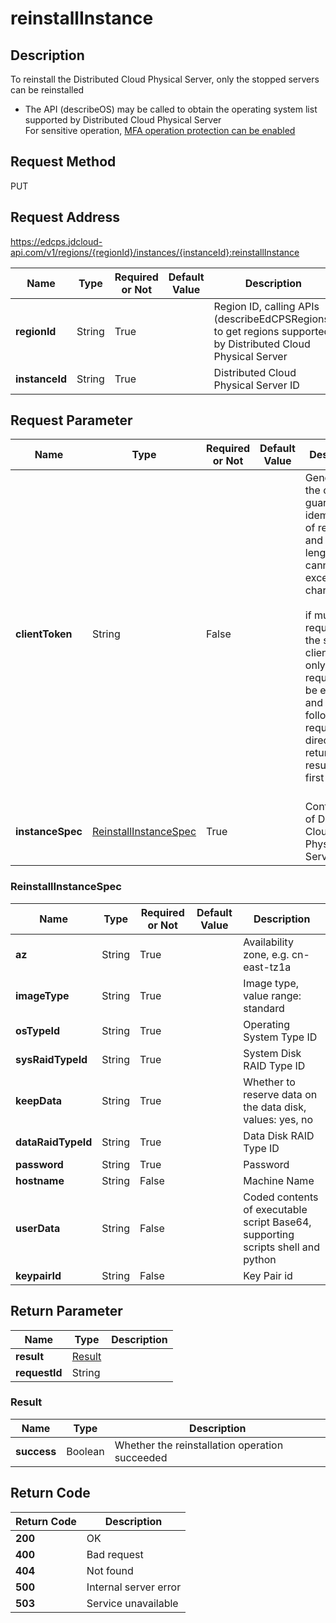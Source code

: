# reinstallInstance


## Description
To reinstall the Distributed Cloud Physical Server, only the stopped servers can be reinstalled<br/>
- The API (describeOS) may be called to obtain the operating system list supported by Distributed Cloud Physical Server
<br>For sensitive operation, <a href="https://docs.jdcloud.com/en/security-operation-protection/operation-protection">MFA operation protection can be enabled</a>

## Request Method
PUT

## Request Address
https://edcps.jdcloud-api.com/v1/regions/{regionId}/instances/{instanceId}:reinstallInstance

|Name|Type|Required or Not|Default Value|Description|
|---|---|---|---|---|
|**regionId**|String|True| |Region ID, calling APIs (describeEdCPSRegions) to get regions supported by Distributed Cloud Physical Server|
|**instanceId**|String|True| |Distributed Cloud Physical Server ID|

## Request Parameter
|Name|Type|Required or Not|Default Value|Description|
|---|---|---|---|---|
|**clientToken**|String|False| |Generated by the client to guarantee idempotence of request, and the length cannot exceed 36 characters;<br/><br>if multiple requests use the same clientToken, only the first request will be executed and the following requests will directly return the result of the first request<br/><br>|
|**instanceSpec**|[ReinstallInstanceSpec](reinstallinstance#reinstallinstancespec)|True| |Configuration of Distributed Cloud Physical Server|

### <div id="reinstallinstancespec">ReinstallInstanceSpec</div>
|Name|Type|Required or Not|Default Value|Description|
|---|---|---|---|---|
|**az**|String|True| |Availability zone, e.g. cn-east-tz1a|
|**imageType**|String|True| |Image type, value range: standard|
|**osTypeId**|String|True| |Operating System Type ID|
|**sysRaidTypeId**|String|True| |System Disk RAID Type ID|
|**keepData**|String|True| |Whether to reserve data on the data disk, values: yes, no|
|**dataRaidTypeId**|String|True| |Data Disk RAID Type ID|
|**password**|String|True| |Password|
|**hostname**|String|False| |Machine Name|
|**userData**|String|False| |Coded contents of executable script Base64, supporting scripts shell and python|
|**keypairId**|String|False| |Key Pair id|

## Return Parameter
|Name|Type|Description|
|---|---|---|
|**result**|[Result](reinstallinstance#result)| |
|**requestId**|String| |

### <div id="result">Result</div>
|Name|Type|Description|
|---|---|---|
|**success**|Boolean|Whether the reinstallation operation succeeded|

## Return Code
|Return Code|Description|
|---|---|
|**200**|OK|
|**400**|Bad request|
|**404**|Not found|
|**500**|Internal server error|
|**503**|Service unavailable|
